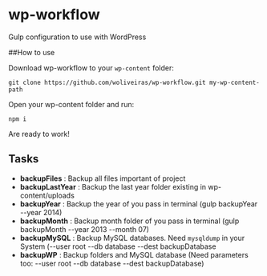 # wp-workflow
Gulp configuration to use with WordPress

##How to use

Download wp-workflow to your `wp-content` folder:

```
git clone https://github.com/woliveiras/wp-workflow.git my-wp-content-path
````

Open your wp-content folder and run:

```
npm i
```

Are ready to work!

## Tasks

- **backupFiles** : Backup all files important of project
- **backupLastYear** : Backup the last year folder existing in wp-content/uploads
- **backupYear** : Backup the year of you pass in terminal (gulp backupYear --year 2014)
- **backupMonth** : Backup month folder of you pass in terminal (gulp backupMonth --year 2013 --month 07)
- **backupMySQL** : Backup MySQL databases. Need `mysqldump` in your System (--user root --db database --dest backupDatabase
- **backupWP** : Backup folders and MySQL database (Need parameters too: --user root --db database --dest backupDatabase)
